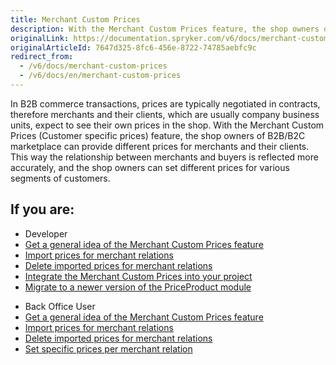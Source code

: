 ```yaml
---
title: Merchant Custom Prices
description: With the Merchant Custom Prices feature, the shop owners of B2B/B2C marketplace can provide different prices for merchants and their clients.
originalLink: https://documentation.spryker.com/v6/docs/merchant-custom-prices
originalArticleId: 7647d325-8fc6-456e-8722-74785aebfc9c
redirect_from:
  - /v6/docs/merchant-custom-prices
  - /v6/docs/en/merchant-custom-prices
---
```


In B2B commerce transactions, prices are typically negotiated in contracts, therefore merchants and their clients, which are usually company business units, expect to see their own prices in the shop. With the Merchant Custom Prices (Customer specific prices) feature, the shop owners of B2B/B2C marketplace can provide different prices for merchants and their clients. This way the relationship between merchants and buyers is reflected more accurately, and the shop owners can set different prices for various segments of customers.

## If you are:

<div class="mr-container">
    <div class="mr-list-container">
        <!-- col1 -->
        <div class="mr-col">
            <ul class="mr-list mr-list-green">
                <li class="mr-title">Developer</li>
                <li><a href="https://documentation.spryker.com/docs/merchant-custom-prices-feature-overview" class="mr-link">Get a general idea of the Merchant Custom Prices feature</a></li>
                <li><a href="https://documentation.spryker.com/docs/merchant-custom-prices-feature-overview" class="mr-link">Import prices for merchant relations</a></li>
                <li><a href="https://documentation.spryker.com/docs/merchant-custom-prices-feature-overview" class="mr-link">Delete imported prices for merchant relations</a></li>
                <li><a href="https://documentation.spryker.com/docs/en/merchant-custom-prices-feature-integration" class="mr-link">Integrate the Merchant Custom Prices into your project</a></li>
               <li><a href="https://documentation.spryker.com/docs/mg-priceproduct" class="mr-link">Migrate to a newer version of the PriceProduct module</a></li>
            </ul>
        </div>
        <!-- col2 -->
        <div class="mr-col">
            <ul class="mr-list mr-list-blue">
                <li class="mr-title"> Back Office User</li>
                <li><a href="https://documentation.spryker.com/docs/merchant-custom-prices-feature-overview" class="mr-link">Get a general idea of the Merchant Custom Prices feature</a></li>
                <li><a href="https://documentation.spryker.com/docs/merchant-custom-prices-feature-overview" class="mr-link">Import prices for merchant relations</a></li>
                <li><a href="https://documentation.spryker.com/docs/merchant-custom-prices-feature-overview" class="mr-link">Delete imported prices for merchant relations</a></li>
                <li><a href="#" class="mr-link">Set specific prices per merchant relation</a></li>
            </ul>
        </div>
    </div>
</div>
